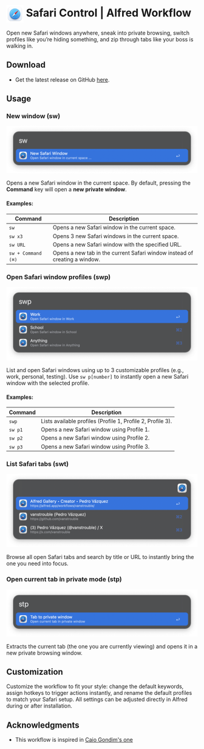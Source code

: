 # <img src="img/safari-icon.png" alt="Alfred Safari Window Workflow" align="center" width="45"/> Safari Control | Alfred Workflow

Open new Safari windows anywhere, sneak into private browsing, switch profiles like you’re hiding something, and zip through tabs like your boss is walking in.

## Download

- Get the latest release on GitHub [here](https://github.com/vanstrouble/new-safari-window-alfred-workflow/releases).

## Usage

### New window (sw)

<img src="img/sw.png" alt="Alfred new Safari window" width="570"/>

Opens a new Safari window in the current space. By default, pressing the **Command** key will open a **new private window**.

#### Examples:

| Command         | Description                                                                 |
|-----------------|-----------------------------------------------------------------------------|
| `sw`            | Opens a new Safari window in the current space.                            |
| `sw x3`         | Opens 3 new Safari windows in the current space.                           |
| `sw URL`        | Opens a new Safari window with the specified URL.                          |
| `sw + Command (⌘)`  | Opens a new tab in the current Safari window instead of creating a window. |

### Open Safari window profiles (swp)

<img src="img/swp.png" alt="Alfred Safari profiles" width="570"/>

List and open Safari windows using up to 3 customizable profiles (e.g., work, personal, testing). Use `sw p[number]` to instantly open a new Safari window with the selected profile.

#### Examples:

| Command         | Description                                                                 |
|-----------------|-----------------------------------------------------------------------------|
| `swp`           | Lists available profiles (Profile 1, Profile 2, Profile 3).                |
| `sw p1`        | Opens a new Safari window using Profile 1.                                 |
| `sw p2`        | Opens a new Safari window using Profile 2.                                 |
| `sw p3`        | Opens a new Safari window using Profile 3.                                 |

### List Safari tabs (swt)

<img src="img/swt.png" alt="Alfred Safari tabs" width="570"/>

Browse all open Safari tabs and search by title or URL to instantly bring the one you need into focus.

### Open current tab in private mode (stp)

<img src="img/stp.png" alt="Alfred Safari private tab" width="570"/>

Extracts the current tab (the one you are currently viewing) and opens it in a new private browsing window.

## Customization

Customize the workflow to fit your style: change the default keywords, assign hotkeys to trigger actions instantly, and rename the default profiles to match your Safari setup. All settings can be adjusted directly in Alfred during or after installation.

## Acknowledgments

- This workflow is inspired in [Caio Gondim's one](https://github.com/caiogondim/alfred-chrome-window-workflow?tab=readme-ov-file)
